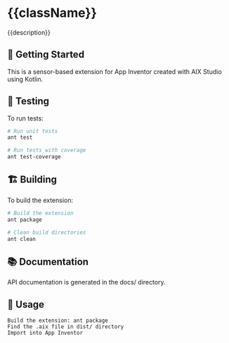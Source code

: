# {{className}}

{{description}}

## 🚀 Getting Started

This is a sensor-based extension for App Inventor created with AIX Studio using Kotlin.

## 🧪 Testing

To run tests:

```bash
# Run unit tests
ant test

# Run tests with coverage
ant test-coverage
```

## 🏗️ Building 

To build the extension: 

```bash
# Build the extension
ant package

# Clean build directories
ant clean
```

## 📚 Documentation 

API documentation is generated in the docs/ directory. 
## 🎯 Usage 

    Build the extension: ant package
    Find the .aix file in dist/ directory
    Import into App Inventor
 